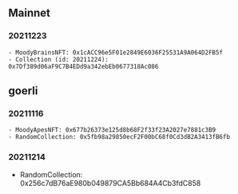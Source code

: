## Mainnet
### 20211223
```
- MoodyBrainsNFT: 0x1cACC96e5F01e2849E6036F25531A9A064D2FB5f
- Collection (id: 20211224): 0x7Df389d06aF9C7B4EDd9a342ebEb0677318Ac086
```


## goerli

### 20211116
```
- MoodyApesNFT: 0x677b26373e125d8b68F2f33f23A2027e7881c3B9
- RandomCollection: 0x5fb98a29850ecF2F00bC68f0Cd3dB2A3413fB6fb
```

### 20211214
- RandomCollection: 0x256c7dB76aE980b049879CA5Bb684A4Cb3fdC858
